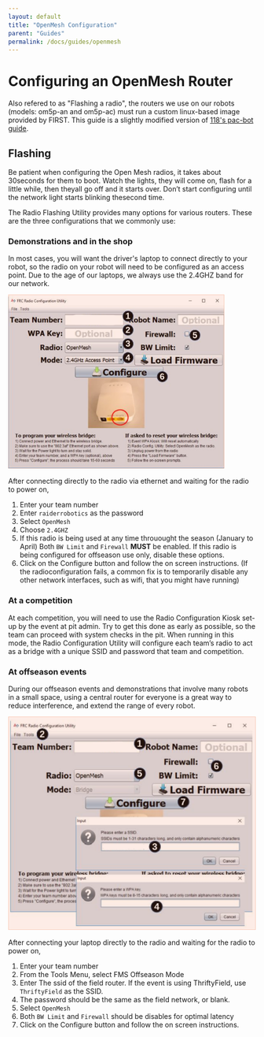 ```yaml
---
layout: default
title: "OpenMesh Configuration"
parent: "Guides"
permalink: /docs/guides/openmesh
---
```


# Configuring an OpenMesh Router

Also refered to as "Flashing a radio", the routers we use on our robots (models: om5p-an and om5p-ac) must run a custom linux-based image provided by FIRST. This guide is a slightly modified version of [118's pac-bot guide](https://ccisdrobonauts.org/uploads/12/8f/128f1b30391ad7a196606e2b57a1a6b1.pdf).

## Flashing
Be patient when configuring the Open Mesh radios, it takes about 30seconds for them to boot. Watch the lights, they will come on, flash for a little while, then theyall go off and it starts over. Don’t start configuring until the network light starts blinking ​thesecond time.

The Radio Flashing Utility provides many options for various routers. These are the three configurations that we commonly use:

### Demonstrations and in the shop

In most cases, you will want the driver's laptop to connect directly to your robot, so the radio on your robot will need to be configured as an access point. Due to the age of our laptops, we always use the 2.4GHZ band for our network.

![Screenshot of the Radio configuration Utility](../../images/radioconfig.png)

After connecting directly to the radio via ethernet and waiting for the radio to power on,

 1. Enter your team number
 2. Enter `raiderrobotics` as the password
 3. Select `OpenMesh`
 4. Choose `2.4GHZ`
 5. If this radio is being used at any time throuought the season (January to April) Both `BW Limit` and `Firewall` **MUST** be enabled. If this radio is being configured for offseason use only, disable these options.
 6. Click on the Configure button and follow the on screen instructions. (If the radioconfiguration fails, a common fix is to temporarily disable any other network interfaces, such as wifi, that you might have running)

### At a competition

At each competition, you will need to use the Radio Configuration Kiosk set-up by the event at pit admin. Try to get this done as early as possible, so the team can proceed with system checks in the pit. When running in this mode, the Radio Configuration Utility will configure each team’s radio to act as a bridge with a unique SSID and password that team and competition.

### At offseason events

During our offseason events and demonstrations that involve many robots in a small space, using a central router for everyone is a great way to reduce interference, and extend the range of every robot.

![Offseason radio configuration](../../images/fieldradio.png)

After connecting your laptop directly to the radio and waiting for the radio to power on,

 1. Enter your team number
 2. From the Tools Menu, select FMS Offseason Mode
 3. Enter The ssid of the field router. If the event is using ThriftyField, use `ThriftyField` as the SSID.
 4. The password should be the same as the field network, or blank.
 5. Select `OpenMesh`
 6.  Both `BW Limit` and `Firewall` should be disables for optimal latency
 7. Click on the Configure button and follow the on screen instructions.
